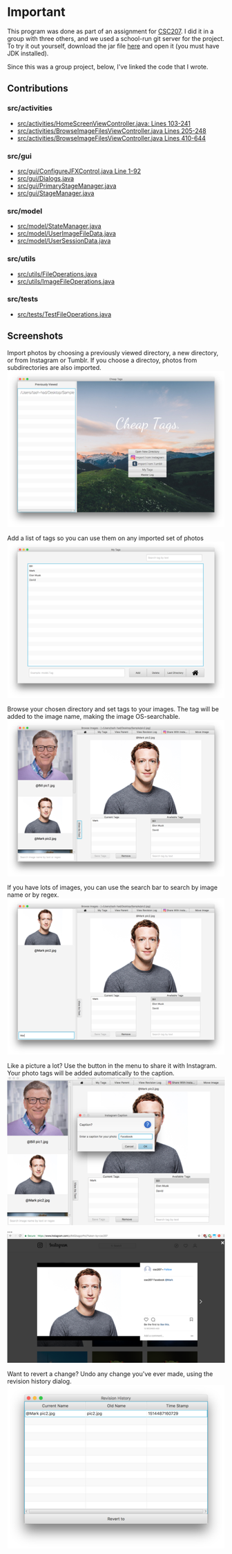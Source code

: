 # Important
This program was done as part of an assignment for [CSC207](https://archive.is/1TLvt). I did it in a group with three others, and we used a school-run git server for the project. To try it out yourself, download the jar file [here](https://github.com/tash-had/cheap-tags/tree/master/final_jar) and open it (you must have JDK installed). 

Since this was a group project, below, I've linked the code that I wrote.

## Contributions
### src/activities
* [src/activities/HomeScreenViewController.java: Lines 103-241](https://github.com/tash-had/cheap-tags/blob/master/src/activities/HomeScreenViewController.java#L103-#L241)
* [src/activities/BrowseImageFilesViewController.java Lines 205-248](https://github.com/tash-had/cheap-tags/blob/master/src/activities/BrowseImageFilesViewController.java#L206-#L248)
* [src/activities/BrowseImageFilesViewController.java Lines 410-644](https://github.com/tash-had/cheap-tags/blob/master/src/activities/BrowseImageFilesViewController.java#L410-#L644)
### src/gui
* [src/gui/ConfigureJFXControl.java Line 1-92](https://github.com/tash-had/cheap-tags/blob/master/src/gui/ConfigureJFXControl.java#L1-#L92)
* [src/gui/Dialogs.java](https://github.com/tash-had/cheap-tags/blob/master/src/gui/Dialogs.java)
* [src/gui/PrimaryStageManager.java](https://github.com/tash-had/cheap-tags/blob/master/src/gui/PrimaryStageManager.java)
* [src/gui/StageManager.java](https://github.com/tash-had/cheap-tags/blob/master/src/gui/StageManager.java)
### src/model
* [src/model/StateManager.java](https://github.com/tash-had/cheap-tags/blob/master/src/model/StateManager.java)
* [src/model/UserImageFileData.java](https://github.com/tash-had/cheap-tags/blob/master/src/model/UserImageFileData.java)
* [src/model/UserSessionData.java](https://github.com/tash-had/cheap-tags/blob/master/src/model/UserSessionData.java)
### src/utils
* [src/utils/FileOperations.java](https://github.com/tash-had/cheap-tags/blob/master/src/utils/FileOperations.java)
* [src/utils/ImageFileOperations.java](https://github.com/tash-had/cheap-tags/blob/master/src/utils/ImageFileOperations.java)
### src/tests
* [src/tests/TestFileOperations.java](https://github.com/tash-had/cheap-tags/blob/master/src/tests/TestFileOperations.java)

## Screenshots
Import photos by choosing a previously viewed directory, a new directory, or from Instagram or Tumblr. If you choose a directoy, photos from subdirectories are also imported.
![alt text](https://github.com/tash-had/cheap-tags/blob/master/umls%20%2B%20samples/cheaptags%20samples/import%20photos.png "Import photos by choosing a previously viewed directory, a new directory, or from Instagram or Tumblr.")

Add a list of tags so you can use them on any imported set of photos
![alt text](https://github.com/tash-had/cheap-tags/blob/master/umls%20%2B%20samples/cheaptags%20samples/add%20tags.png "Add a list of tags so you can use them on any imported set of photos")

Browse your chosen directory and set tags to your images. The tag will be added to the image name, making the image OS-searchable.
![alt text](https://github.com/tash-had/cheap-tags/blob/master/umls%20%2B%20samples/cheaptags%20samples/settags.png "Browse your chosen directory and set tags to your images.")

If you have lots of images, you can use the search bar to search by image name or by regex.
![alt text](https://github.com/tash-had/cheap-tags/blob/master/umls%20%2B%20samples/cheaptags%20samples/search%20photos.png "Search for images by name or by regex")

Like a picture a lot? Use the button in the menu to share it with Instagram. Your photo tags will be added automatically to the caption.
![alt text](https://github.com/tash-had/cheap-tags/blob/master/umls%20%2B%20samples/cheaptags%20samples/instagramexample1.png "Share images with Instagram")
...![alt text](https://github.com/tash-had/cheap-tags/blob/master/umls%20%2B%20samples/cheaptags%20samples/instagramexample2.png "Photo tags are automatically added to the caption")

Want to revert a change? Undo any change you've ever made, using the revision history dialog.
![alt text](https://github.com/tash-had/cheap-tags/blob/master/umls%20%2B%20samples/cheaptags%20samples/revisionhistory.png "Revert any change ever made")
